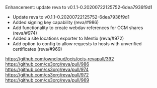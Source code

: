 Enhancement: update reva to v0.1.1-0.20200722125752-6dea7936f9d1

-   Update reva to v0.1.1-0.20200722125752-6dea7936f9d1
-   Added signing key capability (reva/#986)
-   Add functionality to create webdav references for OCM shares (reva/#974)
-   Added a site locations exporter to Mentix (reva/#972)
-   Add option to config to allow requests to hosts with unverified certificates (reva/#969)

<https://github.com/owncloud/ocis/ocis-revapull/392>
<https://github.com/cs3org/reva/pull/986>
<https://github.com/cs3org/reva/pull/974>
<https://github.com/cs3org/reva/pull/972>
<https://github.com/cs3org/reva/pull/969>
